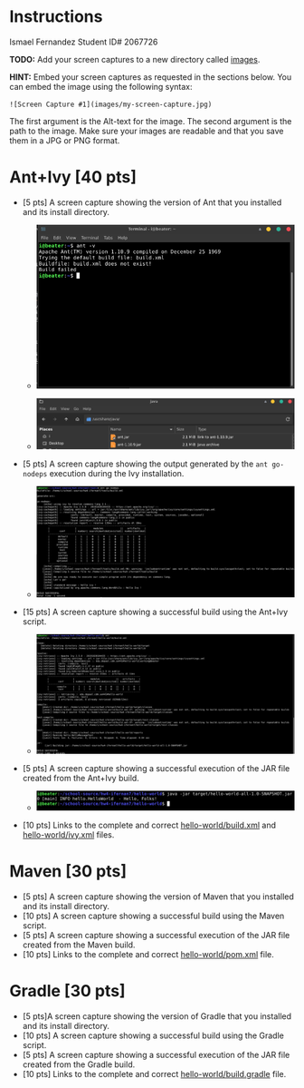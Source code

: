 # Instructions
Ismael Fernandez Student ID# 2067726

**TODO:** Add your screen captures to a new directory called [images](images).

**HINT:** Embed your screen captures as requested in the sections below. You can embed the image using the following syntax:

```
![Screen Capture #1](images/my-screen-capture.jpg)
```

The first argument is the Alt-text for the image. The second argument is the path to the image. Make sure your images are readable and that you save them in a JPG or PNG format.

# Ant+Ivy [40 pts]
- [5 pts] A screen capture showing the version of Ant that you installed and its install directory.
  - ![Version of ant I have installed](images/ant-version-installed.png)

  - ![Directory where ant is installed](images/ant-install-directory.png)

- [5 pts] A screen capture showing the output generated by the `ant go-nodeps` execution during the Ivy installation.
  - ![Running ant go-nodeps](images/running-ant-go-nodeps.png)

- [15 pts] A screen capture showing a successful build using the Ant+Ivy script.
  - ![Successful build using the Ant+Ivy](images/ant-ivy-successful-build.png)

- [5 pts] A screen capture showing a successful execution of the JAR file created from the Ant+Ivy build.
  - ![Successful execution of jar file](images/execution-of-JAR-file.png)

- [10 pts] Links to the complete and correct [hello-world/build.xml](hello-world/build.xml) and [hello-world/ivy.xml](hello-world/ivy.xml) files.

# Maven [30 pts]
- [5 pts] A screen capture showing the version of Maven that you installed and its install directory.
- [10 pts] A screen capture showing a successful build using the Maven script.
- [5 pts] A screen capture showing a successful execution of the JAR file created from the Maven build.
- [10 pts] Links to the complete and correct [hello-world/pom.xml](hello-world/pom.xml) file.

# Gradle [30 pts]
- [5 pts]A screen capture showing the version of Gradle that you installed and its install directory.
- [10 pts] A screen capture showing a successful build using the Gradle script.
- [5 pts] A screen capture showing a successful execution of the JAR file created from the Gradle build.
- [10 pts] Links to the complete and correct [hello-world/build.gradle](hello-world/build.gradle) file.
